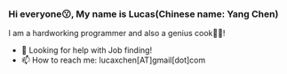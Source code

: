 ### Hi everyone😗, My name is Lucas(Chinese name: Yang Chen)

I am a hardworking programmer and also a genius cook🧑‍🍳!

- 🤔 Looking for help with Job finding!
- 📫 How to reach me: lucaxchen[AT]gmail[dot]com

